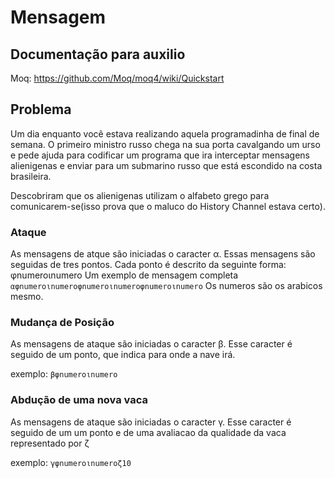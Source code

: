 # Mensagem

## Documentação para auxilio

Moq: https://github.com/Moq/moq4/wiki/Quickstart

## Problema

Um dia enquanto você estava realizando aquela programadinha de final de semana. O primeiro ministro russo chega
na sua porta cavalgando um urso e pede ajuda para codificar um programa que ira interceptar mensagens alienigenas
e enviar para um submarino russo que está escondido na costa brasileira.

Descobriram que os alienigenas utilizam o alfabeto grego para
comunicarem-se(isso prova que o maluco do History Channel estava certo).

### Ataque
As mensagens de atque são iniciadas o caracter α. Essas mensagens são seguidas
de tres pontos. Cada ponto é descrito da seguinte forma: φnumeroιnumero
Um exemplo de mensagem completa `αφnumeroιnumeroφnumeroιnumeroφnumeroιnumero`
Os numeros são os arabicos mesmo.

### Mudança de Posição
As mensagens de ataque são iniciadas o caracter β. Esse caracter é seguido de um
ponto, que indica para onde a nave irá.

exemplo:
`βφnumeroιnumero`

### Abdução de uma nova vaca
As mensagens de ataque são iniciadas o caracter γ. Esse caracter é seguido de um
um ponto e de uma avaliacao da qualidade da vaca representado por ζ

exemplo:
`γφnumeroιnumeroζ10`

